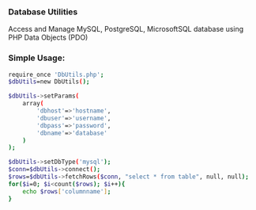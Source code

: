 ### Database Utilities

Access and Manage MySQL, PostgreSQL, MicrosoftSQL database using PHP Data Objects (PDO)


### Simple Usage:
```sh
require_once 'DbUtils.php';
$dbUtils=new DbUtils();

$dbUtils->setParams(
    array(
        'dbhost'=>'hostname', 
        'dbuser'=>'username', 
        'dbpass'=>'password', 
        'dbname'=>'database'
    )
);

$dbUtils->setDbType('mysql');
$conn=$dbUtils->connect();
$rows=$dbUtils->fetchRows($conn, "select * from table", null, null);
for($i=0; $i<count($rows); $i++){
    echo $rows['columnname'];
}
```
